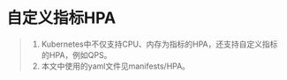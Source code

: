 # 自定义指标HPA
> 1. Kubernetes中不仅支持CPU、内存为指标的HPA，还支持自定义指标的HPA，例如QPS。   
> 2. 本文中使用的yaml文件见manifests/HPA。


